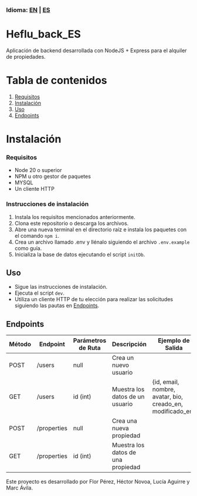 ### Idioma: [EN](#heflu_back_en) | [ES](#heflu_back_es)

# Heflu_back_ES

Aplicación de backend desarrollada con NodeJS + Express para el alquiler de propiedades.

# Tabla de contenidos

1. [Requisitos](#requisitos)
2. [Instalación](#instrucciones_de_instalación)
3. [Uso](#uso)
4. [Endpoints](#endpoints)

# Instalación

### Requisitos

-   Node 20 o superior
-   NPM u otro gestor de paquetes
-   MYSQL
-   Un cliente HTTP

### Instrucciones de instalación

1. Instala los requisitos mencionados anteriormente.
2. Clona este repositorio o descarga los archivos.
3. Abre una nueva terminal en el directorio raíz e instala los paquetes con el comando `npm i`.
4. Crea un archivo llamado .env y llénalo siguiendo el archivo `.env.example` como guía.
5. Inicializa la base de datos ejecutando el script `initDb`.

## Uso

-   Sigue las instrucciones de instalación.
-   Ejecuta el script `dev`.
-   Utiliza un cliente HTTP de tu elección para realizar las solicitudes siguiendo las pautas en [Endpoints](#endpoints).

## Endpoints

| Método | Endpoint    | Parámetros de Ruta | Descripción                        | Ejemplo de Salida                                          |
| ------ | ----------- | ------------------ | ---------------------------------- | ---------------------------------------------------------- |
| POST   | /users      | null               | Crea un nuevo usuario              |                                                            |
| GET    | /users      | id (int)           | Muestra los datos de un usuario    | {id, email, nombre, avatar, bio, creado_en, modificado_en} |
| POST   | /properties | null               | Crea una nueva propiedad           |                                                            |
| GET    | /properties | id (int)           | Muestra los datos de una propiedad |                                                            |

Este proyecto es desarrollado por Flor Pérez, Héctor Novoa, Lucía Aguirre y Marc Ávila.
